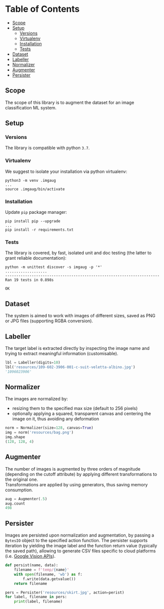 # Table of Contents

* [Scope](#scope)
* [Setup](#setup)
  * [Versions](#versions)
  * [Virtualenv](#virtualenv)
  * [Installation](#installation)
  * [Tests](#tests)
* [Dataset](#dataset)
* [Labeller](#labeller)
* [Normalizer](#normalizer)
* [Augmenter](#augmenter)
* [Persister](#persister)


## Scope
The scope of this library is to augment the dataset for an image classification ML system.

## Setup

### Versions
The library is compatible with python `3.7`.

### Virtualenv
We suggest to isolate your installation via python virtualenv:
```shell
python3 -m venv .imgaug
...
source .imgaug/bin/activate
```

### Installation
Update `pip` package manager:
```shell
pip install pip --upgrade
...
pip install -r requirements.txt
```

### Tests
The library is covered, by fast, isolated unit and doc testing (the latter to grant reliable documentation):
```shell
python -m unittest discover -s imgaug -p '*'
...................
----------------------------------------------------------------------
Ran 19 tests in 0.898s

OK
```

## Dataset
The system is aimed to work with images of different sizes, saved as PNG or JPG files (supporting RGBA conversion).

## Labeller
The target label is extracted directly by inspecting the image name and trying to extract meaningful information (customisable).

```python
lbl = Labeller(digits=10)
lbl('resources/109-602-3906-001-c-suit-veletta-albino.jpg')
'1096023906'
```

## Normalizer
The images are normalized by:
- resizing them to the specified max size (default to 256 pixels)
- optionally applying a squared, transparent canvas and centering the image on it, thus avoiding any deformation

```python
norm = Normalizer(size=128, canvas=True)
img = norm('resources/bag.png')
img.shape
(128, 128, 4)
```

## Augmenter
The number of images is augmented by three orders of magnitude (depending on the cutoff attribute) by applying different transformations to the original one.  
Transformations are applied by using generators, thus saving memory consumption.

```python
aug = Augmenter(.5)
aug.count
498
```

## Persister
Images are persisted upon normalization and augmentation, by passing a `BytesIO` object to the specified action function. 
The persister supports iteration by yielding the image label and the function return value (typically the saved path), allowing to generate CSV files specific to cloud platforms (i.e. [Google Vision APIs](https://cloud.google.com/vision/automl/docs/prepare)).

```python
def persist(name, data):
    filename = f'temp/{name}'
    with open(filename, 'wb') as f:
        f.write(data.getvalue())
    return filename

pers = Persister('resources/skirt.jpg', action=perist)
for label, filename in pers:
    print(label, filename)
```
